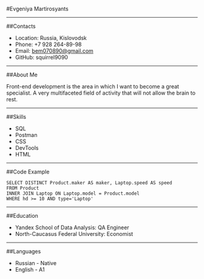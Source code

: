 #Evgeniya Martirosyants
___
##Contacts
* Location: Russia, Kislovodsk
* Phone: +7 928 264-89-98
* Email: bem070890@gmail.com
* GitHub: squirrel9090
___
##About Me

<p>Front-end  development is the area in which I want to become a great specialist. A very multifaceted field
of activity that will not allow the brain to rest.</p>

___
##Skills

* SQL
* Postman
* CSS 
* DevTools
* HTML
___
##Code Example
```
SELECT DISTINCT Product.maker AS maker, Laptop.speed AS speed
FROM Product
INNER JOIN Laptop ON Laptop.model = Product.model
WHERE hd >= 10 AND type='Laptop'

```
___
##Education
* Yandex School of Data Analysis: QA Engineer
* North-Caucasus Federal University: Economist
___
##Languages
* Russian - Native
* English - A1

